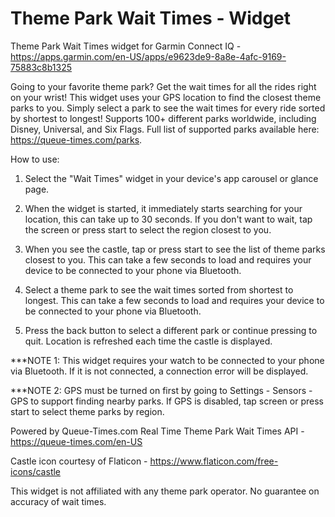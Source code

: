 # Theme Park Wait Times - Widget
Theme Park Wait Times widget for Garmin Connect IQ - https://apps.garmin.com/en-US/apps/e9623de9-8a8e-4afc-9169-75883c8b1325

Going to your favorite theme park? Get the wait times for all the rides right on your wrist! This widget uses your GPS location to find the closest theme parks to you. Simply select a park to see the wait times for every ride sorted by shortest to longest! Supports 100+ different parks worldwide, including Disney, Universal, and Six Flags. Full list of supported parks available here: https://queue-times.com/parks.

How to use:

1) Select the "Wait Times" widget in your device's app carousel or glance page.

2) When the widget is started, it immediately starts searching for your location, this can take up to 30 seconds. If you don't want to wait, tap the screen or press start to select the region closest to you.

3) When you see the castle, tap or press start to see the list of theme parks closest to you. This can take a few seconds to load and requires your device to be connected to your phone via Bluetooth.

4) Select a theme park to see the wait times sorted from shortest to longest. This can take a few seconds to load and requires your device to be connected to your phone via Bluetooth.

5) Press the back button to select a different park or continue pressing to quit. Location is refreshed each time the castle is displayed.

***NOTE 1: This widget requires your watch to be connected to your phone via Bluetooth. If it is not connected, a connection error will be displayed.

***NOTE 2: GPS must be turned on first by going to Settings - Sensors - GPS to support finding nearby parks. If GPS is disabled, tap screen or press start to select theme parks by region.

Powered by Queue-Times.com Real Time Theme Park Wait Times API - https://queue-times.com/en-US

Castle icon courtesy of Flaticon - https://www.flaticon.com/free-icons/castle

This widget is not affiliated with any theme park operator. No guarantee on accuracy of wait times.